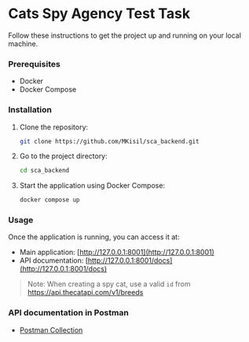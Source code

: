 # Cats Spy Agency Test Task

Follow these instructions to get the project up and running on your local machine.

### Prerequisites

- Docker
- Docker Compose

### Installation

1. Clone the repository:
    ```bash
    git clone https://github.com/MKisil/sca_backend.git
    ```

2. Go to the project directory:
    ```bash
    cd sca_backend
    ```

3. Start the application using Docker Compose:
    ```bash
    docker compose up
    ```

### Usage

Once the application is running, you can access it at:

- Main application: [http://127.0.0.1:8001](http://127.0.0.1:8001)
- API documentation: [http://127.0.0.1:8001/docs](http://127.0.0.1:8001/docs)

> Note: When creating a spy cat, use a valid `id` from https://api.thecatapi.com/v1/breeds

### API documentation in Postman
- [Postman Collection](https://www.postman.com/material-administrator-77647726/public-workspace/collection/b3zmdw4/spy-cats-agency?action=share&creator=25945130)


